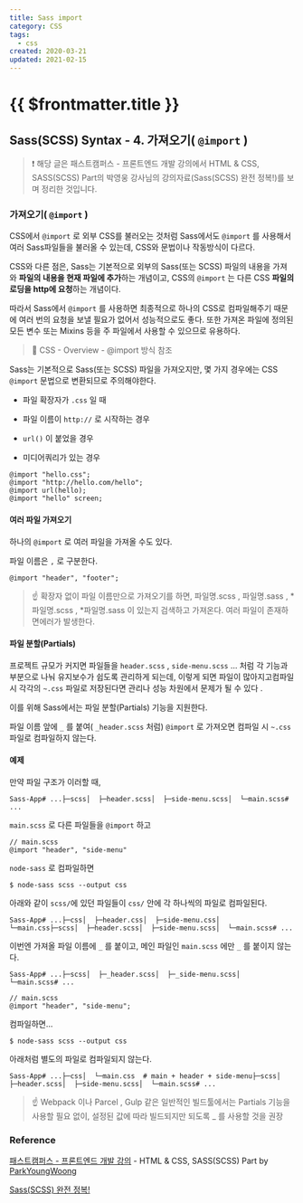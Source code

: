 ```yaml
---
title: Sass import
category: CSS
tags:
  - css
created: 2020-03-21
updated: 2021-02-15
---
```


# {{ $frontmatter.title }}

## Sass(SCSS) Syntax - 4. 가져오기( `@import` )

> ❗️ 해당 글은 패스트캠퍼스 - 프론트엔드 개발 강의에서 HTML & CSS, SASS(SCSS) Part의 박영웅 강사님의 강의자료(Sass(SCSS) 완전 정복!)를 보며 정리한 것입니다.

### 가져오기( `@import` )

CSS에서 `@import` 로 외부 CSS를 불러오는 것처럼 Sass에서도 `@import` 를 사용해서여러 Sass파일들을 불러올 수 있는데, CSS와 문법이나 작동방식이 다르다.

CSS와 다른 점은, Sass는 기본적으로 외부의 Sass(또는 SCSS) 파일의 내용을 가져와 **파일의 내용을 현재 파일에 추가**하는 개념이고, CSS의 `@import` 는 다른 CSS **파일의 로딩을 http에 요청**하는 개념이다.

따라서 Sass에서 `@import` 를 사용하면 최종적으로 하나의 CSS로 컴파일해주기 때문에 여러 번의 요청을 보낼 필요가 없어서 성능적으로도 좋다. 또한 가져온 파일에 정의된 모든 변수 또는 Mixins 등을 주 파일에서 사용할 수 있으므로 유용하다.

> 🔗 CSS - Overview - @import 방식 참조

Sass는 기본적으로 Sass(또는 SCSS) 파일을 가져오지만, 몇 가지 경우에는 CSS `@import` 문법으로 변환되므로 주의해야한다.

- 파일 확장자가 `.css` 일 때

- 파일 이름이 `http://` 로 시작하는 경우

- `url()` 이 붙었을 경우

- 미디어쿼리가 있는 경우

```
@import "hello.css";
@import "http://hello.com/hello";
@import url(hello);
@import "hello" screen;
```

#### 여러 파일 가져오기

하나의 `@import` 로 여러 파일을 가져올 수도 있다.

파일 이름은 `,` 로 구분한다.

```
@import "header", "footer";
```

> ☝️ 확장자 없이 파일 이름만으로 가져오기를 하면, 파일명.scss , 파일명.sass , *파일명.scss , *파일명.sass 이 있는지 검색하고 가져온다. 여러 파일이 존재하면에러가 발생한다.

#### 파일 분할(Partials)

프로젝트 규모가 커지면 파일들을 `header.scss` , `side-menu.scss` … 처럼 각 기능과 부분으로 나눠 유지보수가 쉽도록 관리하게 되는데, 이렇게 되면 파일이 많아지고컴파일시 각각의 `~.css` 파일로 저장된다면 관리나 성능 차원에서 문제가 될 수 있다 .

이를 위해 Sass에서는 파일 분할(Partials) 기능을 지원한다.

파일 이름 앞에 `_` 를 붙여( `_header.scss` 처럼) `@import` 로 가져오면 컴파일 시 `~.css` 파일로 컴파일하지 않는다.

#### 예제

만약 파일 구조가 이러할 때,

```
Sass-App# ...├─scss│  ├─header.scss│  ├─side-menu.scss│  └─main.scss# ...
```

`main.scss` 로 다른 파일들을 `@import` 하고

```
// main.scss
@import "header", "side-menu"
```

`node-sass` 로 컴파일하면

```
$ node-sass scss --output css
```

아래와 같이 `scss/`에 있던 파일들이 `css/` 안에 각 하나씩의 파일로 컴파일된다.

```
Sass-App# ...├─css│  ├─header.css│  ├─side-menu.css│  └─main.css├─scss│  ├─header.scss│  ├─side-menu.scss│  └─main.scss# ...
```

이번엔 가져올 파일 이름에 `_` 를 붙이고, 메인 파일인 `main.scss` 에만 `_` 를 붙이지 않는다.

```
Sass-App# ...├─scss│  ├─_header.scss│  ├─_side-menu.scss│  └─main.scss# ...
```

```
// main.scss
@import "header", "side-menu";
```

컴파일하면…

```
$ node-sass scss --output css
```

아래처럼 별도의 파일로 컴파일되지 않는다.

```
Sass-App# ...├─css│  └─main.css  # main + header + side-menu├─scss│  ├─header.scss│  ├─side-menu.scss│  └─main.scss# ...
```

> ☝️ Webpack 이나 Parcel , Gulp 같은 일반적인 빌드툴에서는 Partials 기능을 사용할 필요 없이, 설정된 값에 따라 빌드되지만 되도록 \_ 를 사용할 것을 권장

### Reference

[패스트캠퍼스 - 프론트엔드 개발 강의](https://www.fastcampus.co.kr/dev_online_react/) - HTML & CSS, SASS(SCSS) Part by [ParkYoungWoong](https://github.com/ParkYoungWoong)

[Sass(SCSS) 완전 정복!](https://heropy.blog/2018/01/31/sass/)
